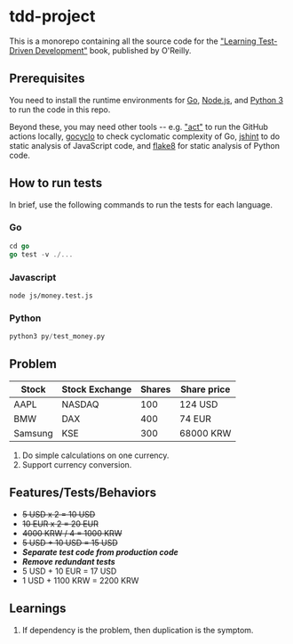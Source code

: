 # tdd-project

This is a monorepo containing all the source code for the ["Learning Test-Driven Development"](https://learning.oreilly.com/library/view/learning-test-driven-development/9781098106461/) book, published by O'Reilly.

## Prerequisites

You need to install the runtime environments for [Go](https://golang.org/), [Node.js](https://nodejs.org/en/), and [Python 3](https://www.python.org/) to run the code in this repo.

Beyond these, you may need other tools -- e.g. ["act"](https://github.com/nektos/act) to run the GitHub actions locally, [gocyclo](https://github.com/fzipp/gocyclo) to check cyclomatic complexity of Go, [jshint](https://jshint.com/) to do static analysis of JavaScript code, and [flake8](https://flake8.pycqa.org/) for static analysis of Python code.

## How to run tests

In brief, use the following commands to run the tests for each language.

### Go

```go
cd go
go test -v ./...
```

### Javascript

```node
node js/money.test.js
```

### Python

```python
python3 py/test_money.py
```

## Problem

| Stock   | Stock Exchange | Shares | Share price |
| ------- | -------------- | ------ | ----------- |
| AAPL    | NASDAQ         | 100    | 124 USD     |
| BMW     | DAX            | 400    | 74 EUR      |
| Samsung | KSE            | 300    | 68000 KRW   |

1. Do simple calculations on one currency.
2. Support currency conversion.

## Features/Tests/Behaviors

- ~~5 USD x 2 = 10 USD~~
- ~~10 EUR x 2 = 20 EUR~~
- ~~4000 KRW / 4 = 1000 KRW~~
- ~~5 USD + 10 USD = 15 USD~~
- _**Separate test code from production code**_
- _**Remove redundant tests**_
- 5 USD + 10 EUR = 17 USD
- 1 USD + 1100 KRW = 2200 KRW

## Learnings

1. If dependency is the problem, then duplication is the symptom.
